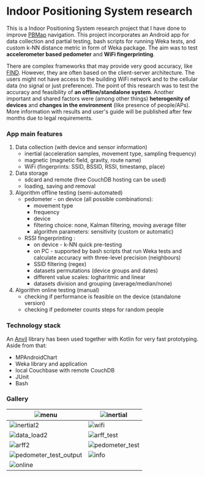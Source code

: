 # Indoor Positioning System research
This is a Indoor Positioning System research project that I have done to improve [PBMap](https://github.com/T3r1jj/PBMap) navigation. This project incorporates
an Android app for data collection and partial testing, bash scripts for running Weka tests, and custom k-NN distance metric in form of Weka package.
The aim was to test **accelerometer based pedometer** and **WiFi fingerprinting**.

There are complex frameworks that may provide very good accuracy, like [FIND](https://github.com/schollz/find3). However, they are often based
on the client-server architecture. The users might not have access to the building WiFi network and to the cellular data (no signal or just preference).
The point of this research was to test the accuracy and feasibility of **an offline/standalone system**.
Another important and shared factors were (among other things) **heterogenity of devices** and **changes in the environment** (like presence of people/APs).
More information with results and user's guide will be published after few months due to legal requirements.

### App main features
1. Data collection (with device and sensor information)
    - inertial (acceleration samples, movement type, sampling frequency)
    - magnetic (magnetic field, gravity, route name)
    - WiFi (fingerprints: SSID, BSSID, RSSI, timestamp, place)
2. Data storage
    - sdcard and remote (free CouchDB hosting can be used)
    - loading, saving and removal
3. Algorithm offline testing (semi-automated)
    - pedometer - on device (all possible combinations):
      - movement type
      - frequency
      - device
      - filtering choice: none, Kalman filtering, moving average filter
      - algorithm parameters: sensitivity (custom or automatic)
    - RSSI fingerprinting :
      - on device - k-NN quick pre-testing
      - on PC - supported by bash scripts that run Weka tests and calculate accuracy with three-level precision (neighbours)
      - SSID filtering (regex)
      - datasets permutations (device groups and dates)
      - different value scales: logharitmic and linear
      - datasets division and grouping (average/median/none)
3. Algorithm online testing (manual)
    - checking if performance is feasible on the device (standalone version)
    - checking if pedometer counts steps for random people

### Technology stack  
An [Anvil](https://github.com/zserge/anvil) library has been used together with Kotlin for very fast prototyping. Aside from that:
- MPAndroidChart
- Weka library and application
- local Couchbase with remote CouchDB
- JUnit
- Bash

### Gallery

![menu](https://user-images.githubusercontent.com/20327242/46581259-ca3ef080-ca35-11e8-9b42-7ec062769bcd.png) | ![inertial](https://user-images.githubusercontent.com/20327242/46581256-c9a65a00-ca35-11e8-851a-376f3e5eaa60.png)
------------ | -------------
![inertial2](https://user-images.githubusercontent.com/20327242/46581257-c9a65a00-ca35-11e8-82d5-02728def0a9a.png) | ![wifi](https://user-images.githubusercontent.com/20327242/46581252-c90dc380-ca35-11e8-807c-e46518311229.png)
![data_load2](https://user-images.githubusercontent.com/20327242/46581255-c9a65a00-ca35-11e8-8aea-4698c32d1abd.png) | ![arff_test](https://user-images.githubusercontent.com/20327242/46581253-c9a65a00-ca35-11e8-951f-0172f40c0966.png)
![arff2](https://user-images.githubusercontent.com/20327242/46581254-c9a65a00-ca35-11e8-93cf-6b397c434e31.png) | ![pedometer_test](https://user-images.githubusercontent.com/20327242/46581261-ca3ef080-ca35-11e8-8e70-70074db9fb86.png)
![pedometer_test_output](https://user-images.githubusercontent.com/20327242/46581251-c90dc380-ca35-11e8-8920-2b1da7ffe61e.png) | ![info](https://user-images.githubusercontent.com/20327242/46581258-ca3ef080-ca35-11e8-8575-128c68f4db1b.png)
![online](https://user-images.githubusercontent.com/20327242/46581260-ca3ef080-ca35-11e8-8039-be7263fd591b.png) | 
